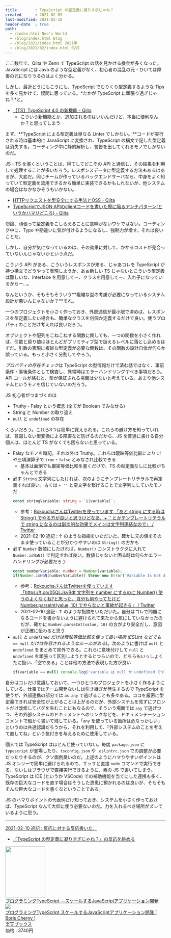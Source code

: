 ```yaml
---
title        : TypeScript の型定義に凝りすぎじゃね？
created      : 2021-02-09
last-modified: 2021-02-10
header-date  : true
path:
  - /index.html Neo's World
  - /blog/index.html Blog
  - /blog/2021/index.html 2021年
  - /blog/2021/02/index.html 02月
---
```


ここ数年で、Qiita や Zenn で TypeScript の話を見かける機会が多くなった。JavaScript には Java のような型定義がなく、初心者の混乱の元・ひいては障害の元になりうるのはよく分かる。

しかし、最近どうにもこうにも、TypeScript でむりくり型定義するような Tips を多く見かけて、疑問に思っている。*たかが TypeScript に頑張り過ぎじゃね？*と。

- [【TS】TypeScript 4.0 の新機能 - Qiita](https://qiita.com/wwalpha/items/e17a066853a24ee42d13)
  - こういう新機能とか、追加されるのはいいんだけど、本当に便利なんか？と思ってしまう

まず、**TypeScript による型定義は単なる Linter でしかない。**コードが実行される時は基本的に JavaScript に変換され、TypeScript の構文で記した型定義は消失する。コーディング中に静的解析し、警告を出してくれるモノでしかないのだ。

JS・TS を書くということは、得てしてどこぞの API と通信し、その結果を利用して処理することが多いだろう。レスポンスデータに型定義する方法もあるはあるが、大変だ。同じチームが作っているバックエンドサーバなら、中身をよく知っていて型定義を流用できるから簡単に実装できるかもしれないが、他システムの場合はなかなかそうもいかない。

- [HTTPリクエストを型安全にする手法とOSS - Qiita](https://qiita.com/m_mitsuhide/items/68406158d35a14fa0aa2)
- [TypeScriptでJSON APIのclientコードを書いた際に陥るアンチパターン(というかハマリどころ) - Qiita](https://qiita.com/podhmo/items/012d0b288c4ef7138e49)

勿論、頑張って型定義をこしらえることに意味がないワケではない。コーディング中に、Typo や勘違いに気が付けるようになるし、強制力が増す。それは良いことだ。

しかし、自分が気になっているのは、その効果に対して、かかるコストが見合っていないんじゃないかという点だ。

こういう API がある、こういうレスポンスが来る、じゃあコレを TypeScript が持つ構文でどうやって表現しようか、あぁ新しい TS じゃないとこういう型定義は難しいな、Interface を用意してー、クラスを用意してー、入れ子になっているからー…。

なんというか、そもそもそういう**複雑な型の考慮が必要になっているシステム設計が悪いんじゃないか？**それ。

一つのプロジェクトを小さく作っておき、外部通信が最小限で済めば、レスポンスを型定義したい場合も、簡単なクラスを何個か定義するだけで良い。使うプロパティのことだけ考えれば良いだろう。

オブジェクトや配列をこねこねする関数に関しても、一つの関数を小さく作れば、引数と戻り値はほとんどがプリミティブ型で扱えるレベルに落とし込めるはずだ。引数の表現に複雑な型定義が必要な関数は、その関数の設計自体が何らか誤っている。もっと小さく分割してやろう。

*プロパティの存在チェック*は TypeScript の型情報だけで済む話ではなく、事前条件・事後条件として検査し、異常時はエラーハンドリングすべき事項だろう。API コールが絡むと、型が保証される場面は少ないと考えている。あまり他システムというモノを信じていないのだろう。

JS 初心者がつまづくのは

- Truthy・Falsy という概念 (全てが Boolean でみなせる)
- String と Number の取り違え
- `null` と `undefined` の存在

くらいだろう。これら3つは簡単に覚えられる。これらの避け方を知っていれば、意図しない型変換による障害など防げるのだから、JS を普通に書ける自分個人は、ほとんど TS がなくても困らないと思っている。

- Falsy なモノを暗記。それ以外は Truthy。これらは曖昧等価比較により `if` や三項演算子で `true`・`false` とみなされ比較できる
  - 基本は面倒でも厳密等価比較を書くだけで、TS の型定義なしに比較がちゃんとできる
- 必ず `String` 文字列にしたければ、次のようにテンプレートリテラルで再定義すれば良い。古くは `+ ''` と空文字を繋げることで文字列にしていたモノだ
  ```typescript
  const stringVariable: string = `${variable}`;
  ```
  - 参考：[RokouchaさんはTwitterを使っています 「あと string にする時は String() でやる方が良いと思うけどなあ、+ '' とかテンプレートリテラルで string になるのは副次的な効果でメインは文字列連結なので」 / Twitter](https://twitter.com/rokoucha/status/1359066433590685697)
  - 2021-02-10 追記 : ↑ のような指摘をいただいた。確かに元の値をそのまま使っていることが分かりやすいのは `String()` の方かも
- 必ず `Number` 数値にしたければ、`Number()` コンストラクタに入れて `Number.isNaN()` で判定すれば良い。数値じゃないと困る時は何らかエラーハンドリングが必要だろう
  ```typescript
  const numberVariable: number = Number(variable);
  if(Number.isNaN(numberVariable)) throw new Error('Variable Is Not A Number');
  ```
  - 参考：[RokouchaさんはTwitterを使っています 「https://t.co/05QLJsvBdt 文字列を number にするのに Number() 使うのよくなくね?と思った、自分も前やってたけど Number.parseInt(value, 10) でやらないと事故が起きる」 / Twitter](https://twitter.com/rokoucha/status/1359066064714256386)
  - 2021-02-10 追記 : ↑ のような指摘をいただいた。自分はコレで問題になるコードを書かないように避けられて来たから気にしていなかったのだが、確かに `Number.parseInt(value, 10)` の方がより安全だし、意図が正確に伝わると思う
- *`null` と `undefined` だけは曖昧等価比較を使って良い場所 (ESLint などでも `== null` だけは許容されるようなルールがある)*。次のように書けば `null` と `undefined` をまとめて除外できる。これらに意味付けして `null` と `undefined` を頑張って区別しようとするとつらいので、どちらもいっしょくたに扱い、「空である」ことは他の方法で表現した方が良い
  ```typescript
  if(variable == null) console.log('variable は null か undefined です');
  ```

自分はコレだけ意識しておいて、一つひとつのプロジェクトを小さく作るようにしている。仕事ではチーム開発ないしは引き継ぎが発生するので TypeScript を使うが、外部連携の部分では `as any` で逃げることも多々ある。ココを厳密に型定義できれば安全性が上がることは上がるのだが、外部システムを見ずにフロントだけ改修してバグを生むことにもなるので、そういう場面では `any` で逃げつつ、その外部システムのドキュメントへのリンクなどを、ドキュメンテーションコメントで細かく書いて残している。「`any` を使っている箇所は危なっかしい」というのは共通認識だろうから、それを利用して、「外部システムのことを考えて直してね」という気付きを与えるために使用している。

個人では TypeScript はほとんど使っていない。毎度 `package.json` に `typescript` が登場したり、`tsconfig.json` や `.eslintrc.json` での調整が必要だったりするのが、クソ面倒臭いのだ。上述のようにハマりやすいポイントは JS オンリーで簡単に避けられるので、サッサと直接 `node` コマンドで実行できる、ないしはブラウザで直接実行できるように、素の JS で書いてしまう。TypeScript は IDE (というか VSCode) での補助機能を当てにした連携も多く、既存の巨大なコードを直す場合はそうした恩恵に預かれるのは良いが、そもそもそんな巨大なコードを書くなということである。

JS のハマりポイントの代表例だけ知っておき、システムを小さく作っておけば、TypeScript なんて大仰に使う必要ないのだ。力を入れるべき場所がズレているように思う。

---

<ins>2021-02-10 追記 : 反応に対する反応書いた。</ins>

- [「TypeScript の型定義に凝りすぎじゃね？」の反応を眺める](./10-02.html)

<div class="ad-amazon">
  <div class="ad-amazon-image">
    <a href="https://www.amazon.co.jp/dp/4873119049?tag=neos21-22&amp;linkCode=osi&amp;th=1&amp;psc=1">
      <img src="https://m.media-amazon.com/images/I/51vjj+osAgL._SL160_.jpg" width="125" height="160">
    </a>
  </div>
  <div class="ad-amazon-info">
    <div class="ad-amazon-title">
      <a href="https://www.amazon.co.jp/dp/4873119049?tag=neos21-22&amp;linkCode=osi&amp;th=1&amp;psc=1">プログラミングTypeScript ―スケールするJavaScriptアプリケーション開発</a>
    </div>
  </div>
</div>

<div class="ad-rakuten">
  <div class="ad-rakuten-image">
    <a href="https://hb.afl.rakuten.co.jp/hgc/g00q0722.waxyc9ff.g00q0722.waxyd017/?pc=https%3A%2F%2Fitem.rakuten.co.jp%2Fbook%2F16199514%2F&amp;m=http%3A%2F%2Fm.rakuten.co.jp%2Fbook%2Fi%2F19910687%2F">
      <img src="https://thumbnail.image.rakuten.co.jp/@0_mall/book/cabinet/9045/9784873119045.jpg?_ex=128x128">
    </a>
  </div>
  <div class="ad-rakuten-info">
    <div class="ad-rakuten-title">
      <a href="https://hb.afl.rakuten.co.jp/hgc/g00q0722.waxyc9ff.g00q0722.waxyd017/?pc=https%3A%2F%2Fitem.rakuten.co.jp%2Fbook%2F16199514%2F&amp;m=http%3A%2F%2Fm.rakuten.co.jp%2Fbook%2Fi%2F19910687%2F">プログラミングTypeScript スケールするJavaScriptアプリケーション開発 [ Boris Cherny ]</a>
    </div>
    <div class="ad-rakuten-shop">
      <a href="https://hb.afl.rakuten.co.jp/hgc/g00q0722.waxyc9ff.g00q0722.waxyd017/?pc=https%3A%2F%2Fwww.rakuten.co.jp%2Fbook%2F&amp;m=http%3A%2F%2Fm.rakuten.co.jp%2Fbook%2F">楽天ブックス</a>
    </div>
    <div class="ad-rakuten-price">価格 : 3740円</div>
  </div>
</div>
